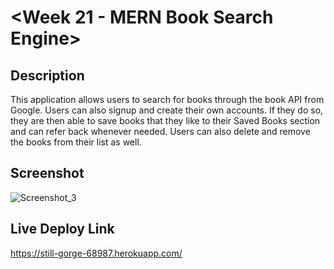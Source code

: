 # <Week 21 - MERN Book Search Engine>

## Description

This application allows users to search for books through the book API from Google. Users can also signup and create their own accounts. If they do so, they are then able to save books that they like to their Saved Books section and can refer back whenever needed. Users can also delete and remove the books from their list as well.

## Screenshot

![Screenshot_3](https://user-images.githubusercontent.com/111789697/219814151-5f6ffd31-26c8-42c7-85ad-edb98f4d3208.png)

## Live Deploy Link

https://still-gorge-68987.herokuapp.com/
